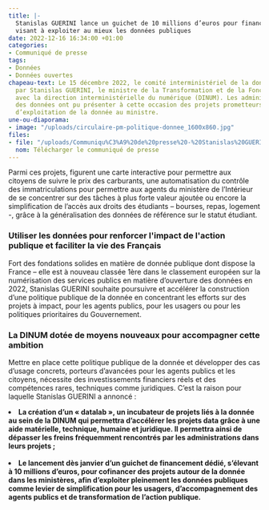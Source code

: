 ```yaml
---
title: |-
  Stanislas GUERINI lance un guichet de 10 millions d’euros pour financer des projets
  visant à exploiter au mieux les données publiques
date: 2022-12-16 16:34:00 +01:00
categories:
- Communiqué de presse
tags:
- Données
- Données ouvertes
chapeau-text: Le 15 décembre 2022, le comité interministériel de la donnée a été réuni
  par Stanislas GUERINI, le ministre de la Transformation et de la Fonction publiques,
  avec la direction interministérielle du numérique (DINUM). Les administrateurs ministériels
  des données ont pu présenter à cette occasion des projets prometteurs en matière
  d’exploitation de la donnée au ministre.
une-ou-diaporama:
- image: "/uploads/circulaire-pm-politique-donnee_1600x860.jpg"
files:
- file: "/uploads/Communiqu%C3%A9%20de%20presse%20-%20Stanislas%20GUERINI%20lance%20un%20guichet%20de%2010%20millions%20pour%20financer%20des%20projets%20visant%20%C3%A0%20exploiter%20au%20mieux%20les%20donn%C3%A9es%20publiques.pdf"
  nom: Télécharger le communiqué de presse
---
```


Parmi ces projets, figurent une carte interactive pour permettre aux citoyens de suivre le prix des carburants, une automatisation du contrôle des immatriculations pour permettre aux agents du ministère de l’Intérieur de se concentrer sur des tâches à plus forte valeur ajoutée ou encore la simplification de l’accès aux droits des étudiants – bourses, repas, logement -, grâce à la généralisation des données de référence sur le statut étudiant.

### Utiliser les données pour renforcer l'impact de l'action publique et faciliter la vie des Français

Fort des fondations solides en matière de donnée publique dont dispose la France – elle est à nouveau classée 1ère dans le classement européen sur la numérisation des
services publics en matière d’ouverture des données en 2022, Stanislas GUERINI souhaite poursuivre et accélérer la construction d’une politique publique de la donnée en concentrant les efforts sur des projets à impact, pour les agents publics, pour les usagers ou pour les politiques prioritaires du Gouvernement.

### La DINUM dotée de moyens nouveaux pour accompagner cette ambition

Mettre en place cette politique publique de la donnée et développer des cas d’usage concrets, porteurs d’avancées pour les agents publics et les citoyens, nécessite des investissements financiers réels et des compétences rares, techniques comme juridiques. C’est la raison pour laquelle Stanislas GUERINI a annoncé :

<li><b>La création d’un « datalab », un incubateur de projets liés à la donnée au sein de la DINUM qui permettra d’accélérer les projets data grâce à une aide matérielle, technique, humaine et juridique. Il permettra ainsi de dépasser les freins fréquemment rencontrés par les administrations dans leurs projets ;</b></li>
<br>
<li><b>Le lancement dès janvier d’un guichet de financement dédié, s’élevant à 10 millions d’euros, pour cofinancer des projets autour de la donnée dans les ministères, afin d’exploiter pleinement les données publiques comme levier
de simplification pour les usagers, d’accompagnement des agents publics et de transformation de l’action publique.</b></li>